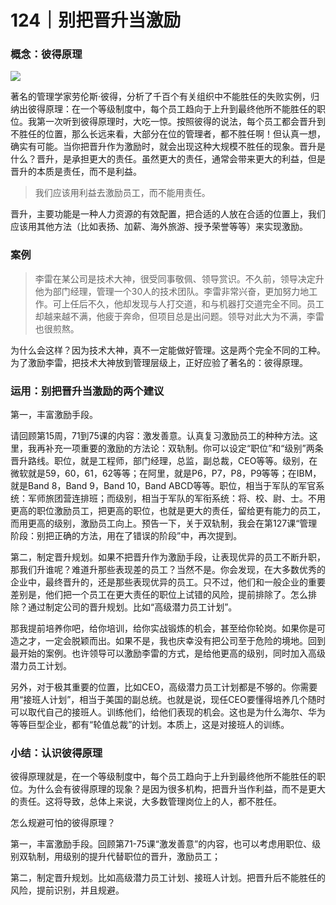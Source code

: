 # 124｜别把晋升当激励

### 概念：彼得原理

![](../img/407ba97152dee479b749a17e4fc4a97f.jpg)

著名的管理学家劳伦斯·彼得，分析了千百个有关组织中不能胜任的失败实例，归纳出彼得原理：在一个等级制度中，每个员工趋向于上升到最终他所不能胜任的职位。我第一次听到彼得原理时，大吃一惊。按照彼得的说法，每个员工都会晋升到不胜任的位置，那么长远来看，大部分在位的管理者，都不胜任啊！但认真一想，确实有可能。当你把晋升作为激励时，就会出现这种大规模不胜任的现象。晋升是什么？晋升，是承担更大的责任。虽然更大的责任，通常会带来更大的利益，但是晋升的本质是责任，而不是利益。

> 我们应该用利益去激励员工，而不能用责任。

晋升，主要功能是一种人力资源的有效配置，把合适的人放在合适的位置上，我们应该用其他方法（比如表扬、加薪、海外旅游、授予荣誉等等）来实现激励。

### 案例

> 李雷在某公司是技术大神，很受同事敬佩、领导赏识。不久前，领导决定升他为部门经理，管理一个30人的技术团队。李雷非常兴奋，更加努力地工作。可上任后不久，他却发现与人打交道，和与机器打交道完全不同。员工却越来越不满，他疲于奔命，但项目总是出问题。领导对此大为不满，李雷也很煎熬。

为什么会这样？因为技术大神，真不一定能做好管理。这是两个完全不同的工种。为了激励李雷，把技术大神放到管理层级上，正好应验了著名的：彼得原理。

### 运用：别把晋升当激励的两个建议

第一，丰富激励手段。

请回顾第15周，71到75课的内容：激发善意。认真复习激励员工的种种方法。这里，我再补充一项重要的激励的方法论：双轨制。你可以设定“职位”和“级别”两条晋升路线。职位，就是工程师，部门经理，总监，副总裁，CEO等等。级别，在微软就是59，60，61，62等等；在阿里，就是P6，P7，P8，P9等等；在IBM，就是Band 8，Band 9，Band 10，Band ABCD等等。职位，相当于军队的军官系统：军师旅团营连排班；而级别，相当于军队的军衔系统：将、校、尉、士。不用更高的职位激励员工，把更高的职位，也就是更大的责任，留给更有能力的员工，而用更高的级别，激励员工向上。预告一下，关于双轨制，我会在第127课“管理阶段：别把正确的方法，用在了错误的阶段”中，再次提到。

第二，制定晋升规划。如果不把晋升作为激励手段，让表现优异的员工不断升职，那我们升谁呢？难道升那些表现差的员工？当然不是。你会发现，在大多数优秀的企业中，最终晋升的，还是那些表现优异的员工。只不过，他们和一般企业的重要差别是，他们把一个员工在更大责任的职位上试错的风险，提前排除了。怎么排除？通过制定公司的晋升规划。比如“高级潜力员工计划”。

那我提前培养你吧，给你培训，给你实战锻炼的机会，甚至给你轮岗。如果你是可造之才，一定会脱颖而出。如果不是，我也庆幸没有把公司至于危险的境地。回到最开始的案例。也许领导可以激励李雷的方式，是给他更高的级别，同时加入高级潜力员工计划。

另外，对于极其重要的位置，比如CEO，高级潜力员工计划都是不够的。你需要用“接班人计划”，相当于美国的副总统。也就是说，现任CEO要懂得培养几个随时可以取代自己的接班人。训练他们，给他们表现的机会。这也是为什么海尔、华为等等巨型企业，都有“轮值总裁”的计划。本质上，这是对接班人的训练。

### 小结：认识彼得原理

彼得原理就是，在一个等级制度中，每个员工趋向于上升到最终他所不能胜任的职位。为什么会有彼得原理的现象？是因为很多机构，把晋升当作利益，而不是更大的责任。这将导致，总体上来说，大多数管理岗位上的人，都不胜任。

怎么规避可怕的彼得原理？

第一，丰富激励手段。回顾第71-75课“激发善意”的内容，也可以考虑用职位、级别双轨制，用级别的提升代替职位的晋升，激励员工；

第二，制定晋升规划。比如高级潜力员工计划、接班人计划。把晋升后不能胜任的风险，提前识别，并且规避。